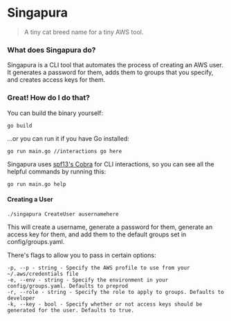 # Singapura
> A tiny cat breed name for a tiny AWS tool.

### What does Singapura do?
Singapura is a CLI tool that automates the process of creating an AWS user. It generates a password for them, adds them to groups that you specify, and creates access keys for them.

### Great! How do I do that?
You can build the binary yourself: 

```
go build
```

...or you can run it if you have Go installed:

```
go run main.go //interactions go here
```

Singapura uses [spf13's Cobra](https://github.com/spf13/cobra) for CLI interactions, so you can see all the helpful commands by running this:

```
go run main.go help
```

#### Creating a User

```
./singapura CreateUser ausernamehere
```

This will create a username, generate a password for them, generate an access key for them, and add them to the default groups set in config/groups.yaml.

There's flags to allow you to pass in certain options:

```
-p, --p - string - Specify the AWS profile to use from your ~/.aws/credentials file
-e, --env - string - Specify the environment in your config/groups.yaml. Defaults to preprod
-r, --role - string - Specify the role to apply to groups. Defaults to developer
-k, --key - bool - Specify whether or not access keys should be generated for the user. Defaults to true.
```

